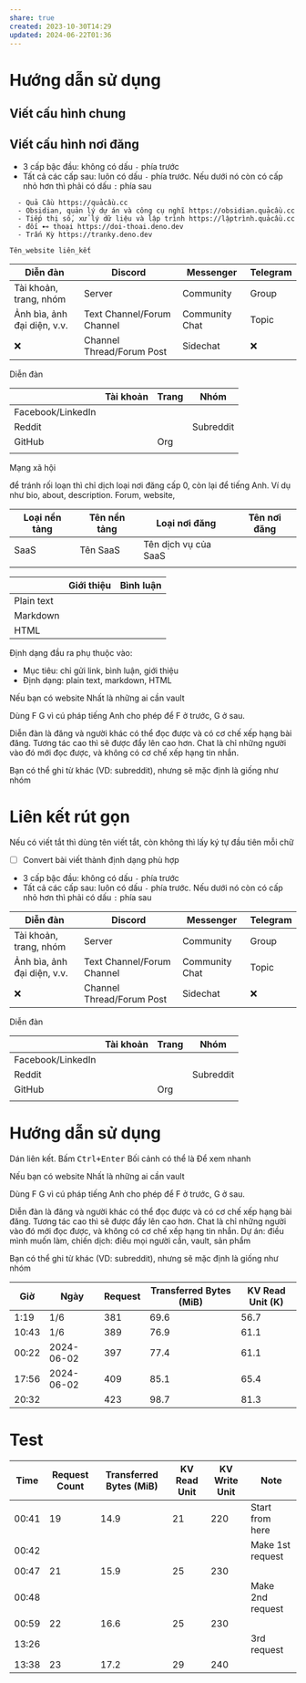 ```yaml
---
share: true
created: 2023-10-30T14:29
updated: 2024-06-22T01:36
---
```


# Hướng dẫn sử dụng
## Viết cấu hình chung
## Viết cấu hình nơi đăng
- 3 cấp bậc đầu: không có dấu `-` phía trước
- Tất cả các cấp sau: luôn có dấu `-` phía trước. Nếu dưới nó còn có cấp nhỏ hơn thì phải có dấu `:` phía sau

```
  - Quả Cầu https://quảcầu.cc
  - Obsidian, quản lý dự án và công cụ nghĩ https://obsidian.quảcầu.cc
  - Tiếp thị số, xử lý dữ liệu và lập trình https://lậptrình.quảcầu.cc
  - đối ⊷ thoại https://doi-thoai.deno.dev
  - Trấn Kỳ https://tranky.deno.dev
```

`Tên_website liên_kết`

| Diễn đàn                    | Discord                    | Messenger      | Telegram |
| --------------------------- | -------------------------- | -------------- | -------- |
| Tài khoản, trang, nhóm      | Server                     | Community      | Group    |
| Ảnh bìa, ảnh đại diện, v.v. | Text Channel/Forum Channel | Community Chat | Topic    |
| ❌                          | Channel Thread/Forum Post  | Sidechat       | ❌       |


Diễn đàn

|                   | Tài khoản | Trang | Nhóm      |
| ----------------- | --------- | ----- | --------- |
| Facebook/LinkedIn |           |       |           |
| Reddit            |           |       | Subreddit |
| GitHub            |           | Org   |           |
|                   |           |       |           |


Mạng xã hội

để tránh rối loạn thì chỉ dịch loại nơi đăng cấp 0, còn lại để tiếng Anh. Ví dụ như bio, about, description. Forum, website,

| Loại nền tảng | Tên nền tảng | Loại nơi đăng        | Tên nơi đăng |
| ------------- | ------------ | -------------------- | ------------ |
| SaaS          | Tên SaaS     | Tên dịch vụ của SaaS |              |
|               |              |                      |              |


|            | Giới thiệu | Bình luận |
| ---------- | ---------- | --------- |
| Plain text |            |           |
| Markdown   |            |           |
| HTML       |            |           |
Định dạng đầu ra phụ thuộc vào:
- Mục tiêu: chỉ gửi link, bình luận, giới thiệu
- Định dạng: plain text, markdown, HTML


Nếu bạn có website 
Nhất là những ai cần vault

Dùng F G vì cú pháp tiếng Anh cho phép để F ở trước, G ở sau.

Diễn đàn là đăng và người khác có thể đọc được và có cơ chế xếp hạng bài đăng. Tương tác cao thì sẽ được đẩy lên cao hơn. Chat là chỉ những người vào đó mới đọc được, và không có cơ chế xếp hạng tin nhắn.

Bạn có thể ghi từ khác (VD: subreddit), nhưng sẽ mặc định là giống như nhóm
# Liên kết rút gọn
Nếu có viết tắt thì dùng tên viết tắt, còn không thì lấy ký tự đầu tiên mỗi chữ

- [ ] Convert bài viết thành định dạng phù hợp


- 3 cấp bậc đầu: không có dấu `-` phía trước
- Tất cả các cấp sau: luôn có dấu `-` phía trước. Nếu dưới nó còn có cấp nhỏ hơn thì phải có dấu `:` phía sau

| Diễn đàn                    | Discord                    | Messenger      | Telegram |
| --------------------------- | -------------------------- | -------------- | -------- |
| Tài khoản, trang, nhóm      | Server                     | Community      | Group    |
| Ảnh bìa, ảnh đại diện, v.v. | Text Channel/Forum Channel | Community Chat | Topic    |
| ❌                          | Channel Thread/Forum Post  | Sidechat       | ❌       |


Diễn đàn

|                   | Tài khoản | Trang | Nhóm      |
| ----------------- | --------- | ----- | --------- |
| Facebook/LinkedIn |           |       |           |
| Reddit            |           |       | Subreddit |
| GitHub            |           | Org   |           |
|                   |           |       |           |



# Hướng dẫn sử dụng
Dán liên kết. Bấm <kbd>Ctrl+Enter</kbd>
Bối cảnh có thể là 
Để xem nhanh 

Nếu bạn có website 
Nhất là những ai cần vault

Dùng F G vì cú pháp tiếng Anh cho phép để F ở trước, G ở sau.

Diễn đàn là đăng và người khác có thể đọc được và có cơ chế xếp hạng bài đăng. Tương tác cao thì sẽ được đẩy lên cao hơn. Chat là chỉ những người vào đó mới đọc được, và không có cơ chế xếp hạng tin nhắn.
Dự án: điều mình muốn làm, chiến dịch: điều mọi người cần, vault, sản phẩm

Bạn có thể ghi từ khác (VD: subreddit), nhưng sẽ mặc định là giống như nhóm

| Giờ   | Ngày       | Request | Transferred Bytes (MiB) | KV Read Unit (K) |
| ----- | ---------- | ------- | ----------------------- | ---------------- |
| 1:19  | 1/6        | 381     | 69.6                    | 56.7             |
| 10:43 | 1/6        | 389     | 76.9                    | 61.1             |
| 00:22 | 2024-06-02 | 397     | 77.4                    | 61.1             |
| 17:56 | 2024-06-02 | 409     | 85.1                    | 65.4             |
| 20:32 |            | 423     | 98.7                    | 81.3                 |

# Test
| Time  | Request Count | Transferred Bytes (MiB) | KV Read Unit | KV Write Unit | Note             |
| ----- | ------------- | ----------------------- | ------------ | ------------- | ---------------- |
| 00:41 | 19            | 14.9                    | 21           | 220           | Start from here  |
| 00:42 |               |                         |              |               | Make 1st request |
| 00:47 | 21            | 15.9                    | 25           | 230           |                  |
| 00:48 |               |                         |              |               | Make 2nd request |
| 00:59 | 22            | 16.6                    | 25           | 230           |                  |
| 13:26 |               |                         |              |               | 3rd request      |
| 13:38 | 23            | 17.2                    | 29           | 240           |                  |
	